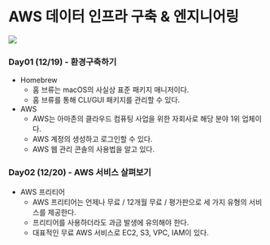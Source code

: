 # AWS 데이터 인프라 구축 & 엔지니어링

<a href="https://seojeon9.notion.site/AWS-Kit-d330308fac154fa0a55c644769d4a1ea" ><img src="https://img.shields.io/badge/notion-FFFFFF?style=for-the-badge&logo=Notion&logoColor=black"></a>

### Day01 (12/19) - 환경구축하기

- Homebrew 
  - 홈 브류는 macOS의 사실상 표준 패키지 매니저이다.
  - 홈 브류를 통해 CLI/GUI 패키지를 관리할 수 있다.
- AWS
  - AWS는 아마존의 클라우드 컴퓨팅 사업을 위한 자회사로 해당 분야 1위 업체이다.
  - AWS 계정의 생성하고 로그인할 수 있다.
  - AWS 웹 관리 콘솔의 사용법을 알고 있다.
  
### Day02 (12/20) - AWS 서비스 살펴보기
- AWS 프리티어
  - AWS 프리티어는 언제나 무료 / 12개월 무료 / 평가판으로 세 가지 유형의 서비스를 제공한다.
  - 프리티어를 사용하더라도 과금 발생에 유의해야 한다.
  - 대표적인 무료 AWS 서비스로 EC2, S3, VPC, IAM이 있다.
